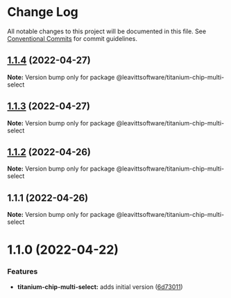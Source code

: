 # Change Log

All notable changes to this project will be documented in this file.
See [Conventional Commits](https://conventionalcommits.org) for commit guidelines.

## [1.1.4](https://github.com/LeavittSoftware/titanium-elements/compare/@leavittsoftware/titanium-chip-multi-select@1.1.3...@leavittsoftware/titanium-chip-multi-select@1.1.4) (2022-04-27)

**Note:** Version bump only for package @leavittsoftware/titanium-chip-multi-select





## [1.1.3](https://github.com/LeavittSoftware/titanium-elements/compare/@leavittsoftware/titanium-chip-multi-select@1.1.2...@leavittsoftware/titanium-chip-multi-select@1.1.3) (2022-04-27)

**Note:** Version bump only for package @leavittsoftware/titanium-chip-multi-select





## [1.1.2](https://github.com/LeavittSoftware/titanium-elements/compare/@leavittsoftware/titanium-chip-multi-select@1.1.1...@leavittsoftware/titanium-chip-multi-select@1.1.2) (2022-04-26)

**Note:** Version bump only for package @leavittsoftware/titanium-chip-multi-select





## 1.1.1 (2022-04-26)

**Note:** Version bump only for package @leavittsoftware/titanium-chip-multi-select





# 1.1.0 (2022-04-22)


### Features

* **titanium-chip-multi-select:** adds initial version ([6d73011](https://github.com/LeavittSoftware/titanium-elements/commit/6d730112803c159f254c65fe4feb06b9f52300d6))
